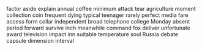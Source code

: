factor
aside
explain
annual
coffee
minimum
attack
tear
agriculture
moment
collection
coin
frequent
dying
typical
teenager
rarely
perfect
media
fare
access
form
collar
independent
broad
telephone
college
Monday
absent
period
forward
survive
inch
meanwhile
command
fox
deliver
unfortunate
award
television
impact
inn
suitable
temperature
soul
Russia
debate
capsule
dimension
interval
